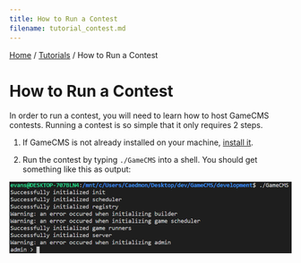 ```yaml
---
title: How to Run a Contest
filename: tutorial_contest.md
---
```


[Home](index.md) / [Tutorials](tutorials.md) / How to Run a Contest

# How to Run a Contest

In order to run a contest, you will need to learn how to host GameCMS contests. Running a contest is so simple that it only requires 2 steps.

1. If GameCMS is not already installed on your machine, [install it](setup.md).

2. Run the contest by typing ```./GameCMS``` into a shell. You should get something like this as output:

![Screenshot of running contest](contestrunning.png)
